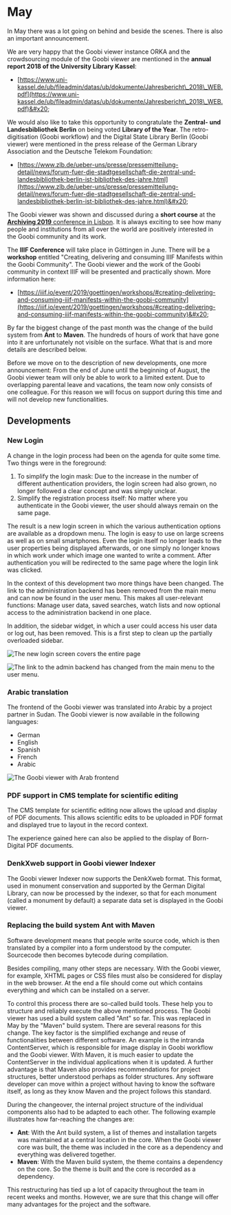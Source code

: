 # May

In May there was a lot going on behind and beside the scenes. There is also an important announcement.

&#x20;We are very happy that the Goobi viewer instance ORKA and the crowdsourcing module of the Goobi viewer are mentioned in the **annual report 2018 of the University Library Kassel**:&#x20;

* [https://www.uni-kassel.de/ub/fileadmin/datas/ub/dokumente/Jahresbericht\_2018\_WEB.pdf](https://www.uni-kassel.de/ub/fileadmin/datas/ub/dokumente/Jahresbericht\_2018\_WEB.pdf)&#x20;

We would also like to take this opportunity to congratulate the **Zentral- und Landesbibliothek Berlin** on being voted **Library of the Year**. The retro-digitisation (Goobi workflow) and the Digital State Library Berlin (Goobi viewer) were mentioned in the press release of the German Library Association and the Deutsche Telekom Foundation:&#x20;

* [https://www.zlb.de/ueber-uns/presse/pressemitteilung-detail/news/forum-fuer-die-stadtgesellschaft-die-zentral-und-landesbibliothek-berlin-ist-bibliothek-des-jahre.html](https://www.zlb.de/ueber-uns/presse/pressemitteilung-detail/news/forum-fuer-die-stadtgesellschaft-die-zentral-und-landesbibliothek-berlin-ist-bibliothek-des-jahre.html)&#x20;

The Goobi viewer was shown and discussed during a **short course** at the [**Archiving 2019** conference in Lisbon](https://www.intranda.com/general/goobi-auf-der-archiving-2019-digitization-preservation-access/). It is always exciting to see how many people and institutions from all over the world are positively interested in the Goobi community and its work.&#x20;

The **IIIF Conference** will take place in Göttingen in June. There will be a **workshop** entitled "Creating, delivering and consuming IIIF Manifests within the Goobi Community". The Goobi viewer and the work of the Goobi community in context IIIF will be presented and practically shown. More information here:&#x20;

* [https://iiif.io/event/2019/goettingen/workshops/#creating-delivering-and-consuming-iiif-manifests-within-the-goobi-community](https://iiif.io/event/2019/goettingen/workshops/#creating-delivering-and-consuming-iiif-manifests-within-the-goobi-community)&#x20;

By far the biggest change of the past month was the change of the build system from **Ant** to **Maven**. The hundreds of hours of work that have gone into it are unfortunately not visible on the surface. What that is and more details are described below.

Before we move on to the description of new developments, one more announcement: From the end of June until the beginning of August, the Goobi viewer team will only be able to work to a limited extent. Due to overlapping parental leave and vacations, the team now only consists of one colleague. For this reason we will focus on support during this time and will not develop new functionalities.

## Developments

### New Login

A change in the login process had been on the agenda for quite some time. Two things were in the foreground:&#x20;

1. To simplify the login mask: Due to the increase in the number of different authentication providers, the login screen had also grown, no longer followed a clear concept and was simply unclear.&#x20;
2. Simplify the registration process itself: No matter where you authenticate in the Goobi viewer, the user should always remain on the same page.&#x20;

The result is a new login screen in which the various authentication options are available as a dropdown menu. The login is easy to use on large screens as well as on small smartphones. Even the login itself no longer leads to the user properties being displayed afterwards, or one simply no longer knows in which work under which image one wanted to write a comment. After authentication you will be redirected to the same page where the login link was clicked.&#x20;

In the context of this development two more things have been changed. The link to the administration backend has been removed from the main menu and can now be found in the user menu. This makes all user-relevant functions: Manage user data, saved searches, watch lists and now optional access to the administration backend in one place.&#x20;

In addition, the sidebar widget, in which a user could access his user data or log out, has been removed. This is a first step to clean up the partially overloaded sidebar.

![The new login screen covers the entire page](../.gitbook/assets/2019-05\_new\_login\_screen.png)

![The link to the admin backend has changed from the main menu to the user menu.](<../.gitbook/assets/2019-05\_admin\_link\_in\_menu (1).png>)

### Arabic translation

The frontend of the Goobi viewer was translated into Arabic by a project partner in Sudan. The Goobi viewer is now available in the following languages:&#x20;

* German
* English
* Spanish
* French
* Arabic

![The Goobi viewer with Arab frontend](../.gitbook/assets/2019-05\_arabic\_translation.png)

### PDF support in CMS template for scientific editing

The CMS template for scientific editing now allows the upload and display of PDF documents. This allows scientific edits to be uploaded in PDF format and displayed true to layout in the record context.&#x20;

The experience gained here can also be applied to the display of Born-Digital PDF documents.&#x20;

### DenkXweb support in Goobi viewer Indexer&#x20;

The Goobi viewer Indexer now supports the DenkXweb format. This format, used in monument conservation and supported by the German Digital Library, can now be processed by the indexer, so that for each monument (called a monument by default) a separate data set is displayed in the Goobi viewer.&#x20;

### Replacing the build system Ant with Maven

Software development means that people write source code, which is then translated by a compiler into a form understood by the computer. Sourcecode then becomes bytecode during compilation.&#x20;

Besides compiling, many other steps are necessary. With the Goobi viewer, for example, XHTML pages or CSS files must also be considered for display in the web browser. At the end a file should come out which contains everything and which can be installed on a server.&#x20;

To control this process there are so-called build tools. These help you to structure and reliably execute the above mentioned process. The Goobi viewer has used a build system called "Ant" so far. This was replaced in May by the "Maven" build system. There are several reasons for this change. The key factor is the simplified exchange and reuse of functionalities between different software. An example is the intranda ContentServer, which is responsible for image display in Goobi workflow and the Goobi viewer. With Maven, it is much easier to update the ContentServer in the individual applications when it is updated. A further advantage is that Maven also provides recommendations for project structures, better understood perhaps as folder structures. Any software developer can move within a project without having to know the software itself, as long as they know Maven and the project follows this standard.&#x20;

During the changeover, the internal project structure of the individual components also had to be adapted to each other. The following example illustrates how far-reaching the changes are:&#x20;

* **Ant**: With the Ant build system, a list of themes and installation targets was maintained at a central location in the core. When the Goobi viewer core was built, the theme was included in the core as a dependency and everything was delivered together.&#x20;
* **Maven**: With the Maven build system, the theme contains a dependency on the core. So the theme is built and the core is recorded as a dependency.&#x20;

This restructuring has tied up a lot of capacity throughout the team in recent weeks and months. However, we are sure that this change will offer many advantages for the project and the software.
